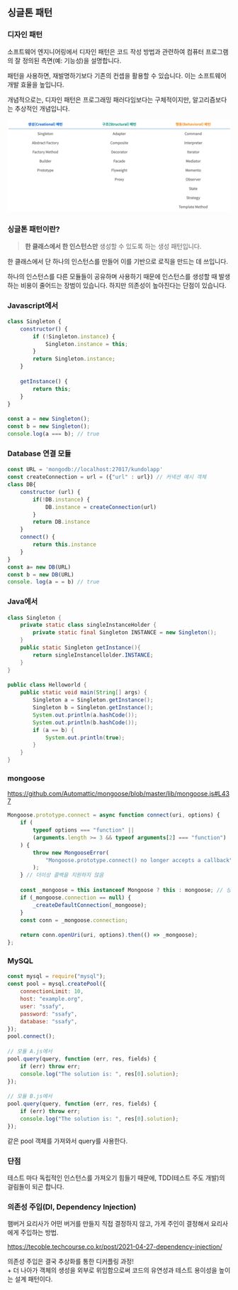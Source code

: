 ## 싱글톤 패턴

### 디자인 패턴

소프트웨어 엔지니어링에서 디자인 패턴은 코드 작성 방법과 관련하여 컴퓨터 프로그램의 잘 정의된 측면(예: 기능성)을 설명합니다.

패턴을 사용하면, 재발명하기보다 기존의 컨셉을 활용할 수 있습니다. 이는 소프트웨어 개발 효율을 높입니다.

개념적으로는, 디자인 패턴은 프로그래밍 패러다임보다는 구체적이지만, 알고리즘보다는 추상적인 개념입니다.

![디자인 패턴](design_patterns.png)

### 싱글톤 패턴이란?

> **한 클래스에서 한 인스턴스만** 생성할 수 있도록 하는 생성 패턴입니다.

한 클래스에서 단 하나의 인스턴스를 만들어 이를 기반으로 로직을 만드는 데 쓰입니다.

하나의 인스턴스를 다른 모듈들이 공유하며 사용하기 때문에 인스턴스를 생성할 때 발생하는 비용이 줄어드는 장범이 있습니다. 하지만 의존성이 높아진다는 단점이 있습니다.

### Javascript에서

```javascript
class Singleton {
    constructor() {
        if (!Singleton.instance) {
            Singleton.instance = this;
        }
        return Singleton.instance;
    }

    getInstance() {
        return this;
    }
}

const a = new Singleton();
const b = new Singleton();
console.log(a === b); // true
```

### Database 연결 모듈

```javascript
const URL = 'mongodb://localhost:27017/kundolapp'
const createConnection = url = ({"url" : url}) // 커넥션 예시 객체
class DB{
    constructor (url) {
        if(!DB.instance) {
            DB.instance = createConnection(url)
        }
        return DB.instance
    }
    connect() {
        return this.instance
    }
}
const a= new DB(URL)
const b = new DB(URL)
console. log(a = = b) // true
```

### Java에서

```java
class Singleton {
    private static class singleInstanceHolder {
        private static final Singleton INSTANCE = new Singleton();
    }
    public static Singleton getInstance(){
        return singleInstancellolder.INSTANCE;
    }
}

public class Helloworld {
    public static void main(String[] args) {
        Singleton a = Singleton.getInstance();
        Singleton b = Singleton.getInstance();
        System.out.println(a.hashCode());
        System.out.println(b.hashCode());
        if (a == b) {
            System.out.println(true);
        }
    }
}
```

### mongoose

https://github.com/Automattic/mongoose/blob/master/lib/mongoose.js#L437

```javascript
Mongoose.prototype.connect = async function connect(uri, options) {
    if (
        typeof options === "function" ||
        (arguments.length >= 3 && typeof arguments[2] === "function")
    ) {
        throw new MongooseError(
            "Mongoose.prototype.connect() no longer accepts a callback"
        );
    } // 더이상 콜백을 지원하지 않음

    const _mongoose = this instanceof Mongoose ? this : mongoose; // 싱글톤 인스턴스 가져오기
    if (_mongoose.connection == null) {
        _createDefaultConnection(_mongoose);
    }
    const conn = _mongoose.connection;

    return conn.openUri(uri, options).then(() => _mongoose);
};
```

### MySQL

```javascript
const mysql = require("mysql");
const pool = mysql.createPool({
    connectionLimit: 10,
    host: "example.org",
    user: "ssafy",
    password: "ssafy",
    database: "ssafy",
});
pool.connect();

// 모듈 A.js에서
pool.query(query, function (err, res, fields) {
    if (err) throw err;
    console.log("The solution is: ", res[0].solution);
});

// 모듈 B.js에서
pool.query(query, function (err, res, fields) {
    if (err) throw err;
    console.log("The solution is: ", res[0].solution);
});
```

같은 pool 객체를 가져와서 query를 사용한다.

### 단점

테스트 마다 독립적인 인스턴스를 가져오기 힘들기 때문에, TDD(테스트 주도 개발)의 걸림돌이 되곤 합니다.

### 의존성 주입(DI, Dependency Injection)

햄버거 요리사가 어떤 버거를 만들지 직접 결정하지 않고,
가게 주인이 결정해서 요리사에게 주입하는 방법.

https://tecoble.techcourse.co.kr/post/2021-04-27-dependency-injection/

의존성 주입은 결국 추상화를 통한 디커플링 과정!  
\+ 더 나아가 객체의 생성을 외부로 위임함으로써 코드의 유연성과 테스트 용이성을 높이는 설계 패턴이다.
